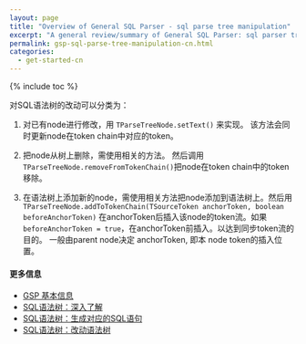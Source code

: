 ```yaml
---
layout: page
title: "Overview of General SQL Parser - sql parse tree manipulation"
excerpt: "A general review/summary of General SQL Parser: sql parser tree manipulation"
permalink: gsp-sql-parse-tree-manipulation-cn.html
categories:
  - get-started-cn
---
```


{% include toc %}

对SQL语法树的改动可以分类为：

1. 对已有node进行修改，用 `TParseTreeNode.setText()` 来实现。
该方法会同时更新node在token chain中对应的token。

2. 把node从树上删除，需使用相关的方法。 然后调用`TParseTreeNode.removeFromTokenChain()`把node在token chain中的token移除。

3. 在语法树上添加新的node，需使用相关方法把node添加到语法树上。然后用`TParseTreeNode.addToTokenChain(TSourceToken anchorToken, boolean beforeAnchorToken)`
在anchorToken后插入该node的token流。如果 `beforeAnchorToken = true`，在anchorToken前插入。以达到同步token流的目的。
一般由parent node决定 anchorToken, 即本 node token的插入位置。


#### 更多信息
- [GSP 基本信息](/gsp-overview-cn.html) 
- [SQL语法树：深入了解](/gsp-overview-sql-parse-tree-cn.html) 
- [SQL语法树：生成对应的SQL语句](/gsp-sql-parse-tree-to-query-cn.html)
- [SQL语法树：改动语法树](/gsp-sql-parse-tree-manipulation-cn.html) 